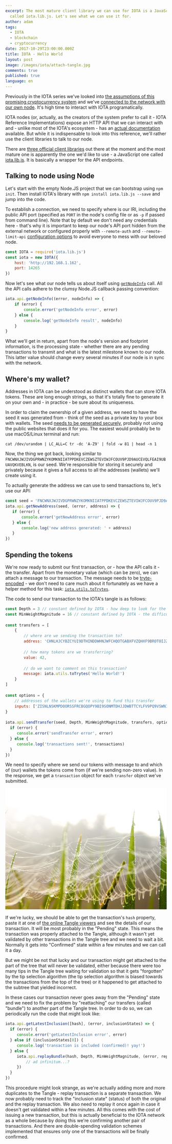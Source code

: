 ```yaml
---
excerpt: The most mature client library we can use for IOTA is a JavaScript one
  called iota.lib.js. Let's see what we can use it for.
author: adam
tags:
  - IOTA
  - blockchain
  - cryptocurrency
date: 2017-10-29T23:00:00.000Z
title: IOTA - Hello World
layout: post
image: /images/iota/attach-tangle.jpg
comments: true
published: true
language: en
---
```

Previously in the IOTA series we've looked into [the assumptions of this promising cryptocurrency system](/blog/iota-new-kid-in-cryptocurrency-town/) and we've [connected to the network with our own node](/blog/getting-started-with-iota/). It's high time to interact with IOTA programatically.

IOTA nodes (or, actually, as the creators of the system prefer to call it - IOTA Reference Implementations) expose an HTTP API that we can interact with and - unlike most of the IOTA's ecosystem - has an [actual documentation](https://iota.readme.io/v1.2.0/reference) available. But while it is indispensable to look into this reference, we'll rather use the client libraries to talk to our node. 

There are [three official client libraries](https://iota.readme.io/docs/overview) out there at the moment and the most mature one is apparently the one we'd like to use - a JavaScript one called [iota.lib.js](https://github.com/iotaledger/iota.lib.js). It is basically a wrapper for the API endpoints.

## Talking to node using Node

Let's start with the empty Node.JS project that we can bootstrap using `npm init`. Then install IOTA's library with `npm install iota.lib.js --save` and jump into the code.

To establish a connection, we need to specify where is our IRI, including the public API port (specified as `PORT` in the node's config file or as `-p` if passed from command line). Note that by default we don't need any credentials here - that's why it is important to keep our node's API port hidden from the external network or configured properly with `--remote-auth` and `--remote-limit-api` [configuration options](https://iota.readme.io/v1.2.0/docs/install-iri) to avoid everyone to mess with our beloved node.

```javascript
const IOTA = require('iota.lib.js')
const iota = new IOTA({
    host: 'http://192.168.1.162',
    port: 14265
})
```

Now let's see what our node tells us about itself using [`getNodeInfo`](https://iota.readme.io/v1.2.0/reference#getnodeinfo) call. All the API calls adhere to the clumsy Node.JS callback passing convention:

```javascript
iota.api.getNodeInfo((error, nodeInfo) => {
    if (error) {
        console.error('getNodeInfo error', error)
    } else {
        console.log('getNodeInfo result', nodeInfo)
    }
}
```

What we'll get in return, apart from the node's version and footprint information, is the processing state - whether there are any pending transactions to transmit and what is the latest milestone known to our node. This latter value should change every several minutes if our node is in sync with the network.

## Where's my wallet?

Addresses in IOTA can be understood as distinct wallets that can store IOTA tokens. These are long enough strings, so that it's totally fine to generate it on your own and - in practice - be sure about its uniqueness. 

In order to claim the ownership of a given address, we need to have the seed it was generated from - think of the seed as a private key to your box with wallets. The seed [needs to be generated securely](https://iotasupport.com/gui-newseed.shtml), probably not using the public websites that does it for you. The easiest would probably be to use macOS/Linux terminal and run:

```shell
cat /dev/urandom | LC_ALL=C tr -dc 'A-Z9' | fold -w 81 | head -n 1
```

Now, the thing we got back, looking similar to `FNCWNXJWJIVDGPRWNZYKOMKNIIATPPDKEVCZEWSZTEVIWJFCOUV9PJD9AUCEVQLFEAI9UBUAVQKVEBLKN`, is our seed. We're responsible for storing it securely and privately because it gives a full access to all the addresses (wallets) we'll create using it.

To actually generate the address we can use to send transactions to, let's use our API:

```javascript
const seed = 'FNCWNXJWJIVDGPRWNZYKOMKNIIATPPDKEVCZEWSZTEVIWJFCOUV9PJD9AUCEVQLFEAI9UBUAVQKVEBLKN' // keep it secure!
iota.api.getNewAddress(seed, (error, address) => {
   if (error) {
       console.error('getNewAddress error', error)
   } else {
       console.log('new address generated: ' + address)
   }
})
```

## Spending the tokens

We're now ready to submit our first transaction, or - how the API calls it - the transfer. Apart from the monetary value (which can be zero), we can attach a message to our transaction. The message needs to be [tryte-encoded](https://learn.iota.org/faq/trytes-and-trits) - we don't need to care much about it fortunately as we have a helper method for this task: [`iota.utils.toTrytes`](https://github.com/iotaledger/iota.lib.js#totrytes).

The code to send our transaction to the IOTA's tangle is as follows:

```javascript
const Depth = 3 // constant defined by IOTA - how deep to look for the tips in the Tangle
const MinWeightMagnitude = 16 // constant defined by IOTA - the difficulty of PoW

const transfers = [
    {
        // where are we sending the transaction to?
        address: 'CHNLHJCYBZCYUI9DTHINDDWHNJWFCHQOTGABXFVZQHXF9BROTOIJZJSBXOVKCDGCXZTDDJUVTYBJZYAOH',
        
        // how many tokens are we transferring?
        value: 42,
        
        // do we want to comment on this transaction?
        message: iota.utils.toTrytes('Hello World!')        
    }
]

const options = {
    // addresses of the wallets we're using to fund this transfer
    inputs: ['ZISNLNSKMPDOORSSFRCBGQOPY9BI9SONMTDHJJDWBTTCYLFV9PQ9VSWNI9FHEAEFGROGZ9YHSMZYOGFQG']
}

iota.api.sendTransfer(seed, Depth, MinWeightMagnitude, transfers, options, (error, transactions) => {
  if (error) {
     console.error('sendTransfer error', error)
  } else {
     console.log('transactions sent!', transactions)
  }
})
```

We need to specify where we send our tokens with message to and which of (our) wallets the tokens come from (if we're sending non-zero value). In the response, we get a `transaction` object for each `transfer` object we've submitted. 

![Attaching to the IOTA's Tangle](/images/iota/attach-tangle.jpg)

If we're lucky, we should be able to get the transaction's `hash` property, paste it at one of [the online Tangle viewers](https://thetangle.org) and see the details of our transaction. It will be most probably in the "Pending" state. This means the transaction was properly attached to the Tangle, although it wasn't yet validated by other transactions in the Tangle tree and we need to wait a bit. Normally it gets into "Confirmed" state within a few minutes and we can call it a day.

But we might be not that lucky and our transaction might get attached to the part of the tree that will never be validated, either because there were too many tips in the Tangle tree waiting for validation so that it gets "forgotten" by the tip selection algorithm (the tip selection algorithm is biased towards the transactions from the top of the tree) or it happened to get attached to the subtree that yielded incorrect. 

In these cases our transaction never goes away from the "Pending" state and we need to fix the problem by "reattaching" our transfers (called "bundle") to another part of the Tangle tree. In order to do so, we can periodically run the code that might look like:

```javascript
iota.api.getLatestInclusion([hash], (error, inclusionStates) => {
  if (error) {
     console.error('getLatestInclusion error', error)
  } else if (inclusionStates[0]) {
     console.log('transaction is included (confirmed)! yay!') 
  } else {
     iota.api.replayBundle(hash, Depth, MinWeightMagnitude, (error, replayTransactions) => {
         // ad infinitum...?
     })
  }
})
```

This procedure might look strange, as we're actually adding more and more duplicates to the Tangle - replay transaction is a separate transaction. We now probably need to track the "inclusion state" (status) of both the original and the replay transaction. We also need to replay it once again in case it doesn't get validated within a few minutes. All this comes with the cost of issuing a new transaction, but this is actually beneficial to the IOTA network as a whole because by doing this we're confirming another pair of transactions. And there are double-spending validation schemes implemented that ensures only one of the transactions will be finally confirmed.
